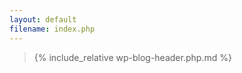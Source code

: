 ```yaml
---
layout: default
filename: index.php
---
```


<blockquote>

{% include_relative wp-blog-header.php.md %}

</blockquote>
